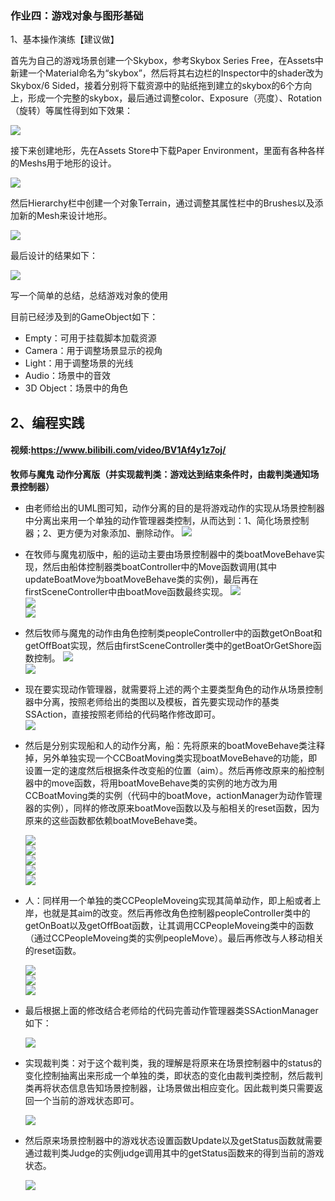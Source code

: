 ### 作业四：游戏对象与图形基础

1、基本操作演练【建议做】

首先为自己的游戏场景创建一个Skybox，参考Skybox Series Free，在Assets中新建一个Material命名为“skybox”，然后将其右边栏的Inspector中的shader改为Skybox/6 Sided，接着分别将下载资源中的贴纸拖到建立的skybox的6个方向上，形成一个完整的skybox，最后通过调整color、Exposure（亮度）、Rotation（旋转）等属性得到如下效果：  

![](images/skybox1.png)  

接下来创建地形，先在Assets Store中下载Paper Environment，里面有各种各样的Meshs用于地形的设计。  

![](images/Terrain1.png)  

然后Hierarchy栏中创建一个对象Terrain，通过调整其属性栏中的Brushes以及添加新的Mesh来设计地形。  

![](images/Terrain2.png)  

最后设计的结果如下：  

![](images/Terrain3.png)

写一个简单的总结，总结游戏对象的使用  

目前已经涉及到的GameObject如下：

- Empty：可用于挂载脚本加载资源
- Camera：用于调整场景显示的视角
- Light：用于调整场景的光线
- Audio：场景中的音效
- 3D Object：场景中的角色

## 2、编程实践
#### 视频:https://www.bilibili.com/video/BV1Af4y1z7oj/

**牧师与魔鬼 动作分离版（并实现裁判类：游戏达到结束条件时，由裁判类通知场景控制器）**  

- 由老师给出的UML图可知，动作分离的目的是将游戏动作的实现从场景控制器中分离出来用一个单独的动作管理器类控制，从而达到：1、简化场景控制器；2、更方便为对象添加、删除动作。
    ![](images/game1.png)  
    
- 在牧师与魔鬼初版中，船的运动主要由场景控制器中的类boatMoveBehave实现，然后由船体控制器类boatController中的Move函数调用(其中updateBoatMove为boatMoveBehave类的实例)，最后再在firstSceneController中由boatMove函数最终实现。
    ![](images/game2.png)  
    ![](images/game3.png)  
    ![](images/game4.png)  
    
- 然后牧师与魔鬼的动作由角色控制类peopleController中的函数getOnBoat和getOffBoat实现，然后由firstSceneController类中的getBoatOrGetShore函数控制。 
    ![](images/game5.png)  
    ![](images/game6.png)  
    
- 现在要实现动作管理器，就需要将上述的两个主要类型角色的动作从场景控制器中分离，按照老师给出的类图以及模板，首先要实现动作的基类SSAction，直接按照老师给的代码略作修改即可。  
    ![](images/game7.png)  
  
- 然后是分别实现船和人的动作分离，船：先将原来的boatMoveBehave类注释掉，另外单独实现一个CCBoatMoving类实现boatMoveBehave的功能，即设置一定的速度然后根据条件改变船的位置（aim）。然后再修改原来的船控制器中的move函数，将用boatMoveBehave类的实例的地方改为用CCBoatMoving类的实例（代码中的boatMove，actionManager为动作管理器的实例），同样的修改原来boatMove函数以及与船相关的reset函数，因为原来的这些函数都依赖boatMoveBehave类。  
  
    ![](images/game8.png)  
    ![](images/game2.png)  
    ![](images/game9.png)  
    ![](images/game10.png)  
    ![](images/game11.png)  
    
- 人：同样用一个单独的类CCPeopleMoveing实现其简单动作，即上船或者上岸，也就是其aim的改变。然后再修改角色控制器peopleController类中的getOnBoat以及getOffBoat函数，让其调用CCPeopleMoveing类中的函数（通过CCPeopleMoveing类的实例peopleMove）。最后再修改与人移动相关的reset函数。  
  
    ![](images/game12.png)  
    ![](images/game13.png)  
    ![](images/game14.png)  
  
- 最后根据上面的修改结合老师给的代码完善动作管理器类SSActionManager如下：
  
    ![](images/game15.png)  
    
- 实现裁判类：对于这个裁判类，我的理解是将原来在场景控制器中的status的变化控制抽离出来形成一个单独的类，即状态的变化由裁判类控制，然后裁判类再将状态信息告知场景控制器，让场景做出相应变化。因此裁判类只需要返回一个当前的游戏状态即可。  
  
    ![](images/game16.png)  

- 然后原来场景控制器中的游戏状态设置函数Update以及getStatus函数就需要通过裁判类Judge的实例judge调用其中的getStatus函数来的得到当前的游戏状态。  
  
    ![](images/game17.png)  
    
